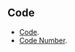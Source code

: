 ## Code
- <a href="https://rizkysaskiaputra.github.io/lab/code/" target="_self">Code</a>.
- <a href="https://rizkysaskiaputra.github.io/lab/code/number" target="_self">Code Number</a>.
